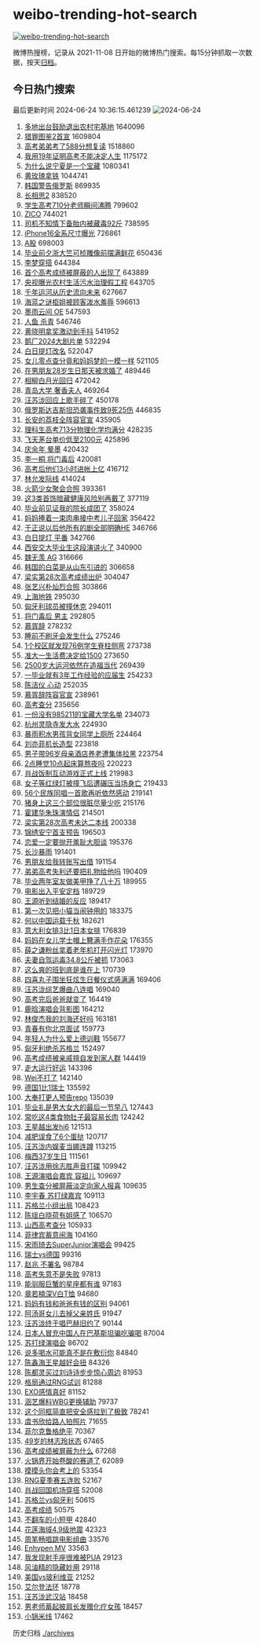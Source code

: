 # weibo-trending-hot-search

[![weibo-trending-hot-search](https://github.com/ameizi/weibo-trending-hot-search/actions/workflows/ci.yml/badge.svg)](https://github.com/ameizi/weibo-trending-hot-search/actions/workflows/ci.yml)

微博热搜榜，记录从 2021-11-08 日开始的微博热门搜索。每15分钟抓取一次数据，按天[归档](./archives)。

## 今日热门搜索

<!-- BEGIN --> 
最后更新时间 2024-06-24 10:36:15.461239 
![2024-06-24](https://imgs-storage.s3.us-east-005.backblazeb2.com/20240624/2024-06-24.png?versionId=4_z8fbbed132d73df8689c40f13_f118a5ab8a6a35187_d20240624_m023614_c005_v0501000_t0044_u01719196574918) 
1. [多地出台鼓励退出农村宅基地](https://s.weibo.com/weibo?q=%23%E5%A4%9A%E5%9C%B0%E5%87%BA%E5%8F%B0%E9%BC%93%E5%8A%B1%E9%80%80%E5%87%BA%E5%86%9C%E6%9D%91%E5%AE%85%E5%9F%BA%E5%9C%B0%23&t=31&band_rank=1&Refer=top) 1640096
1. [猎罪图鉴2首宣](https://s.weibo.com/weibo?q=%23%E7%8C%8E%E7%BD%AA%E5%9B%BE%E9%89%B42%E9%A6%96%E5%AE%A3%23&t=31&band_rank=4&Refer=top) 1609804
1. [高考弟弟考了588分想复读](https://s.weibo.com/weibo?q=%23%E9%AB%98%E8%80%83%E5%BC%9F%E5%BC%9F%E8%80%83%E4%BA%86588%E5%88%86%E6%83%B3%E5%A4%8D%E8%AF%BB%23&t=31&band_rank=6&Refer=top) 1518860
1. [我用19年证明高考不能决定人生](https://s.weibo.com/weibo?q=%23%E6%88%91%E7%94%A819%E5%B9%B4%E8%AF%81%E6%98%8E%E9%AB%98%E8%80%83%E4%B8%8D%E8%83%BD%E5%86%B3%E5%AE%9A%E4%BA%BA%E7%94%9F%23&t=31&band_rank=28&Refer=top) 1175172
1. [为什么说宁夏是一个宝藏](https://s.weibo.com/weibo?q=%23%E4%B8%BA%E4%BB%80%E4%B9%88%E8%AF%B4%E5%AE%81%E5%A4%8F%E6%98%AF%E4%B8%80%E4%B8%AA%E5%AE%9D%E8%97%8F%23&t=31&band_rank=3&Refer=top) 1080341
1. [黄玫瑰拿铁](https://s.weibo.com/weibo?q=%E9%BB%84%E7%8E%AB%E7%91%B0%E6%8B%BF%E9%93%81&t=31&band_rank=5&Refer=top) 1044741
1. [韩国警告俄罗斯](https://s.weibo.com/weibo?q=%23%E9%9F%A9%E5%9B%BD%E8%AD%A6%E5%91%8A%E4%BF%84%E7%BD%97%E6%96%AF%23&t=31&band_rank=1&Refer=top) 869935
1. [长相思2](https://s.weibo.com/weibo?q=%E9%95%BF%E7%9B%B8%E6%80%9D2&t=31&band_rank=47&Refer=top) 838520
1. [学生高考710分老师瞬间沸腾](https://s.weibo.com/weibo?q=%23%E5%AD%A6%E7%94%9F%E9%AB%98%E8%80%83710%E5%88%86%E8%80%81%E5%B8%88%E7%9E%AC%E9%97%B4%E6%B2%B8%E8%85%BE%23&t=31&band_rank=8&Refer=top) 799602
1. [ZICO](https://s.weibo.com/weibo?q=ZICO&t=31&band_rank=7&Refer=top) 744021
1. [司机不知情下备胎内被藏毒92斤](https://s.weibo.com/weibo?q=%23%E5%8F%B8%E6%9C%BA%E4%B8%8D%E7%9F%A5%E6%83%85%E4%B8%8B%E5%A4%87%E8%83%8E%E5%86%85%E8%A2%AB%E8%97%8F%E6%AF%9292%E6%96%A4%23&t=31&band_rank=6&Refer=top) 738595
1. [iPhone16全系尺寸曝光](https://s.weibo.com/weibo?q=%23iPhone16%E5%85%A8%E7%B3%BB%E5%B0%BA%E5%AF%B8%E6%9B%9D%E5%85%89%23&t=31&band_rank=2&Refer=top) 726861
1. [A股](https://s.weibo.com/weibo?q=A%E8%82%A1&t=31&band_rank=10&Refer=top) 698003
1. [毕业前夕浙大竺可桢雕像前摆满鲜花](https://s.weibo.com/weibo?q=%23%E6%AF%95%E4%B8%9A%E5%89%8D%E5%A4%95%E6%B5%99%E5%A4%A7%E7%AB%BA%E5%8F%AF%E6%A1%A2%E9%9B%95%E5%83%8F%E5%89%8D%E6%91%86%E6%BB%A1%E9%B2%9C%E8%8A%B1%23&t=31&band_rank=10&Refer=top) 650436
1. [李梦穿搭](https://s.weibo.com/weibo?q=%E6%9D%8E%E6%A2%A6%E7%A9%BF%E6%90%AD&t=31&band_rank=11&Refer=top) 644384
1. [首个高考成绩被屏蔽的人出现了](https://s.weibo.com/weibo?q=%23%E9%A6%96%E4%B8%AA%E9%AB%98%E8%80%83%E6%88%90%E7%BB%A9%E8%A2%AB%E5%B1%8F%E8%94%BD%E7%9A%84%E4%BA%BA%E5%87%BA%E7%8E%B0%E4%BA%86%23&t=31&band_rank=8&Refer=top) 643889
1. [央视曝光农村生活污水治理假工程](https://s.weibo.com/weibo?q=%23%E5%A4%AE%E8%A7%86%E6%9B%9D%E5%85%89%E5%86%9C%E6%9D%91%E7%94%9F%E6%B4%BB%E6%B1%A1%E6%B0%B4%E6%B2%BB%E7%90%86%E5%81%87%E5%B7%A5%E7%A8%8B%23&t=31&band_rank=14&Refer=top) 643705
1. [千年运河从历史流向未来](https://s.weibo.com/weibo?q=%23%E5%8D%83%E5%B9%B4%E8%BF%90%E6%B2%B3%E4%BB%8E%E5%8E%86%E5%8F%B2%E6%B5%81%E5%90%91%E6%9C%AA%E6%9D%A5%23&t=31&band_rank=3&Refer=top) 627667
1. [海蓝之谜柜姐被顾客泼水羞辱](https://s.weibo.com/weibo?q=%23%E6%B5%B7%E8%93%9D%E4%B9%8B%E8%B0%9C%E6%9F%9C%E5%A7%90%E8%A2%AB%E9%A1%BE%E5%AE%A2%E6%B3%BC%E6%B0%B4%E7%BE%9E%E8%BE%B1%23&t=31&band_rank=4&Refer=top) 596613
1. [墨雨云间 OE](https://s.weibo.com/weibo?q=%E5%A2%A8%E9%9B%A8%E4%BA%91%E9%97%B4%20OE&t=31&band_rank=6&Refer=top) 547593
1. [人鱼 杀青](https://s.weibo.com/weibo?q=%E4%BA%BA%E9%B1%BC%20%E6%9D%80%E9%9D%92&t=31&band_rank=7&Refer=top) 546746
1. [黄晓明拿奖激动到手抖](https://s.weibo.com/weibo?q=%E9%BB%84%E6%99%93%E6%98%8E%E6%8B%BF%E5%A5%96%E6%BF%80%E5%8A%A8%E5%88%B0%E6%89%8B%E6%8A%96&t=31&band_rank=50&Refer=top) 541952
1. [鹅厂2024大剧片单](https://s.weibo.com/weibo?q=%23%E9%B9%85%E5%8E%822024%E5%A4%A7%E5%89%A7%E7%89%87%E5%8D%95%23&t=31&band_rank=15&Refer=top) 532294
1. [白日提灯改名](https://s.weibo.com/weibo?q=%E7%99%BD%E6%97%A5%E6%8F%90%E7%81%AF%E6%94%B9%E5%90%8D&t=31&band_rank=24&Refer=top) 522047
1. [女儿零点查分竟和妈妈梦的一模一样](https://s.weibo.com/weibo?q=%23%E5%A5%B3%E5%84%BF%E9%9B%B6%E7%82%B9%E6%9F%A5%E5%88%86%E7%AB%9F%E5%92%8C%E5%A6%88%E5%A6%88%E6%A2%A6%E7%9A%84%E4%B8%80%E6%A8%A1%E4%B8%80%E6%A0%B7%23&t=31&band_rank=5&Refer=top) 521105
1. [在男朋友28岁生日那天被求婚了](https://s.weibo.com/weibo?q=%E5%9C%A8%E7%94%B7%E6%9C%8B%E5%8F%8B28%E5%B2%81%E7%94%9F%E6%97%A5%E9%82%A3%E5%A4%A9%E8%A2%AB%E6%B1%82%E5%A9%9A%E4%BA%86&t=31&band_rank=11&Refer=top) 489446
1. [相柳白月光回归](https://s.weibo.com/weibo?q=%E7%9B%B8%E6%9F%B3%E7%99%BD%E6%9C%88%E5%85%89%E5%9B%9E%E5%BD%92&t=31&band_rank=13&Refer=top) 472042
1. [青岛大学 奢香夫人](https://s.weibo.com/weibo?q=%E9%9D%92%E5%B2%9B%E5%A4%A7%E5%AD%A6%20%E5%A5%A2%E9%A6%99%E5%A4%AB%E4%BA%BA&t=31&band_rank=6&Refer=top) 469264
1. [汪苏泷回应上歌手碎了](https://s.weibo.com/weibo?q=%23%E6%B1%AA%E8%8B%8F%E6%B3%B7%E5%9B%9E%E5%BA%94%E4%B8%8A%E6%AD%8C%E6%89%8B%E7%A2%8E%E4%BA%86%23&t=31&band_rank=7&Refer=top) 450178
1. [俄罗斯达吉斯坦恐袭事件致9死25伤](https://s.weibo.com/weibo?q=%23%E4%BF%84%E7%BD%97%E6%96%AF%E8%BE%BE%E5%90%89%E6%96%AF%E5%9D%A6%E6%81%90%E8%A2%AD%E4%BA%8B%E4%BB%B6%E8%87%B49%E6%AD%BB25%E4%BC%A4%23&t=31&band_rank=26&Refer=top) 446835
1. [长安的荔枝全阵容官宣](https://s.weibo.com/weibo?q=%23%E9%95%BF%E5%AE%89%E7%9A%84%E8%8D%94%E6%9E%9D%E5%85%A8%E9%98%B5%E5%AE%B9%E5%AE%98%E5%AE%A3%23&t=31&band_rank=15&Refer=top) 435905
1. [理科生高考713分物理化学均满分](https://s.weibo.com/weibo?q=%23%E7%90%86%E7%A7%91%E7%94%9F%E9%AB%98%E8%80%83713%E5%88%86%E7%89%A9%E7%90%86%E5%8C%96%E5%AD%A6%E5%9D%87%E6%BB%A1%E5%88%86%23&t=31&band_rank=17&Refer=top) 428235
1. [飞天茅台单价低至2100元](https://s.weibo.com/weibo?q=%23%E9%A3%9E%E5%A4%A9%E8%8C%85%E5%8F%B0%E5%8D%95%E4%BB%B7%E4%BD%8E%E8%87%B32100%E5%85%83%23&t=31&band_rank=32&Refer=top) 425896
1. [庆余年 晕墨](https://s.weibo.com/weibo?q=%E5%BA%86%E4%BD%99%E5%B9%B4%20%E6%99%95%E5%A2%A8&t=31&band_rank=9&Refer=top) 420432
1. [李一桐 将门毒后](https://s.weibo.com/weibo?q=%E6%9D%8E%E4%B8%80%E6%A1%90%20%E5%B0%86%E9%97%A8%E6%AF%92%E5%90%8E&t=31&band_rank=10&Refer=top) 420081
1. [高考后他们3小时进帐上亿](https://s.weibo.com/weibo?q=%23%E9%AB%98%E8%80%83%E5%90%8E%E4%BB%96%E4%BB%AC3%E5%B0%8F%E6%97%B6%E8%BF%9B%E5%B8%90%E4%B8%8A%E4%BA%BF%23&t=31&band_rank=11&Refer=top) 416712
1. [林允发际线](https://s.weibo.com/weibo?q=%E6%9E%97%E5%85%81%E5%8F%91%E9%99%85%E7%BA%BF&t=31&band_rank=12&Refer=top) 414024
1. [火箭少女聚会合照](https://s.weibo.com/weibo?q=%23%E7%81%AB%E7%AE%AD%E5%B0%91%E5%A5%B3%E8%81%9A%E4%BC%9A%E5%90%88%E7%85%A7%23&t=31&band_rank=17&Refer=top) 393361
1. [这3类首饰暗藏健康风险别再戴了](https://s.weibo.com/weibo?q=%23%E8%BF%993%E7%B1%BB%E9%A6%96%E9%A5%B0%E6%9A%97%E8%97%8F%E5%81%A5%E5%BA%B7%E9%A3%8E%E9%99%A9%E5%88%AB%E5%86%8D%E6%88%B4%E4%BA%86%23&t=31&band_rank=15&Refer=top) 377119
1. [毕业前见证我的院长成团了](https://s.weibo.com/weibo?q=%23%E6%AF%95%E4%B8%9A%E5%89%8D%E8%A7%81%E8%AF%81%E6%88%91%E7%9A%84%E9%99%A2%E9%95%BF%E6%88%90%E5%9B%A2%E4%BA%86%23&t=31&band_rank=16&Refer=top) 358024
1. [妈妈捧着一束肉串接中考儿子回家](https://s.weibo.com/weibo?q=%23%E5%A6%88%E5%A6%88%E6%8D%A7%E7%9D%80%E4%B8%80%E6%9D%9F%E8%82%89%E4%B8%B2%E6%8E%A5%E4%B8%AD%E8%80%83%E5%84%BF%E5%AD%90%E5%9B%9E%E5%AE%B6%23&t=31&band_rank=15&Refer=top) 356422
1. [于正说以后他所有的剧全部明确HE](https://s.weibo.com/weibo?q=%23%E4%BA%8E%E6%AD%A3%E8%AF%B4%E4%BB%A5%E5%90%8E%E4%BB%96%E6%89%80%E6%9C%89%E7%9A%84%E5%89%A7%E5%85%A8%E9%83%A8%E6%98%8E%E7%A1%AEHE%23&t=31&band_rank=42&Refer=top) 346766
1. [白日提灯 平番](https://s.weibo.com/weibo?q=%E7%99%BD%E6%97%A5%E6%8F%90%E7%81%AF%20%E5%B9%B3%E7%95%AA&t=31&band_rank=13&Refer=top) 342766
1. [西安交大毕业生这段演讲火了](https://s.weibo.com/weibo?q=%23%E8%A5%BF%E5%AE%89%E4%BA%A4%E5%A4%A7%E6%AF%95%E4%B8%9A%E7%94%9F%E8%BF%99%E6%AE%B5%E6%BC%94%E8%AE%B2%E7%81%AB%E4%BA%86%23&t=31&band_rank=19&Refer=top) 340900
1. [魏无羡 AG](https://s.weibo.com/weibo?q=%E9%AD%8F%E6%97%A0%E7%BE%A1%20AG&t=31&band_rank=14&Refer=top) 316666
1. [韩国的白菜是从山东引进的](https://s.weibo.com/weibo?q=%23%E9%9F%A9%E5%9B%BD%E7%9A%84%E7%99%BD%E8%8F%9C%E6%98%AF%E4%BB%8E%E5%B1%B1%E4%B8%9C%E5%BC%95%E8%BF%9B%E7%9A%84%23&t=31&band_rank=40&Refer=top) 306658
1. [梁实第28次高考成绩出炉](https://s.weibo.com/weibo?q=%23%E6%A2%81%E5%AE%9E%E7%AC%AC28%E6%AC%A1%E9%AB%98%E8%80%83%E6%88%90%E7%BB%A9%E5%87%BA%E7%82%89%23&t=31&band_rank=16&Refer=top) 304047
1. [张艺兴朴灿烈合照](https://s.weibo.com/weibo?q=%E5%BC%A0%E8%89%BA%E5%85%B4%E6%9C%B4%E7%81%BF%E7%83%88%E5%90%88%E7%85%A7&t=31&band_rank=17&Refer=top) 303866
1. [上海地铁](https://s.weibo.com/weibo?q=%E4%B8%8A%E6%B5%B7%E5%9C%B0%E9%93%81&t=31&band_rank=16&Refer=top) 295030
1. [匈牙利球员被撞休克](https://s.weibo.com/weibo?q=%23%E5%8C%88%E7%89%99%E5%88%A9%E7%90%83%E5%91%98%E8%A2%AB%E6%92%9E%E4%BC%91%E5%85%8B%23&t=31&band_rank=17&Refer=top) 294011
1. [将门毒后 男主](https://s.weibo.com/weibo?q=%E5%B0%86%E9%97%A8%E6%AF%92%E5%90%8E%20%E7%94%B7%E4%B8%BB&t=31&band_rank=18&Refer=top) 292805
1. [慕胥辞](https://s.weibo.com/weibo?q=%E6%85%95%E8%83%A5%E8%BE%9E&t=31&band_rank=41&Refer=top) 278232
1. [睡前不刷牙会发生什么](https://s.weibo.com/weibo?q=%23%E7%9D%A1%E5%89%8D%E4%B8%8D%E5%88%B7%E7%89%99%E4%BC%9A%E5%8F%91%E7%94%9F%E4%BB%80%E4%B9%88%23&t=31&band_rank=22&Refer=top) 275246
1. [1个校区就发现76例学生脊柱侧弯](https://s.weibo.com/weibo?q=%231%E4%B8%AA%E6%A0%A1%E5%8C%BA%E5%B0%B1%E5%8F%91%E7%8E%B076%E4%BE%8B%E5%AD%A6%E7%94%9F%E8%84%8A%E6%9F%B1%E4%BE%A7%E5%BC%AF%23&t=31&band_rank=49&Refer=top) 273738
1. [准大一生活费决定给1500](https://s.weibo.com/weibo?q=%23%E5%87%86%E5%A4%A7%E4%B8%80%E7%94%9F%E6%B4%BB%E8%B4%B9%E5%86%B3%E5%AE%9A%E7%BB%991500%23&t=31&band_rank=23&Refer=top) 273650
1. [2500岁大运河依然在造福当代](https://s.weibo.com/weibo?q=%232500%E5%B2%81%E5%A4%A7%E8%BF%90%E6%B2%B3%E4%BE%9D%E7%84%B6%E5%9C%A8%E9%80%A0%E7%A6%8F%E5%BD%93%E4%BB%A3%23&t=31&band_rank=30&Refer=top) 269439
1. [一毕业就有3年工作经验的应届生](https://s.weibo.com/weibo?q=%23%E4%B8%80%E6%AF%95%E4%B8%9A%E5%B0%B1%E6%9C%893%E5%B9%B4%E5%B7%A5%E4%BD%9C%E7%BB%8F%E9%AA%8C%E7%9A%84%E5%BA%94%E5%B1%8A%E7%94%9F%23&t=31&band_rank=32&Refer=top) 254233
1. [陈洁仪 心动](https://s.weibo.com/weibo?q=%E9%99%88%E6%B4%81%E4%BB%AA%20%E5%BF%83%E5%8A%A8&t=31&band_rank=19&Refer=top) 252035
1. [慕胥辞阵容官宣](https://s.weibo.com/weibo?q=%23%E6%85%95%E8%83%A5%E8%BE%9E%E9%98%B5%E5%AE%B9%E5%AE%98%E5%AE%A3%23&t=31&band_rank=25&Refer=top) 238961
1. [高考查分](https://s.weibo.com/weibo?q=%E9%AB%98%E8%80%83%E6%9F%A5%E5%88%86&t=31&band_rank=26&Refer=top) 235656
1. [一份没有985211的宝藏大学名单](https://s.weibo.com/weibo?q=%23%E4%B8%80%E4%BB%BD%E6%B2%A1%E6%9C%89985211%E7%9A%84%E5%AE%9D%E8%97%8F%E5%A4%A7%E5%AD%A6%E5%90%8D%E5%8D%95%23&t=31&band_rank=29&Refer=top) 234073
1. [杭州灵隐寺发大水](https://s.weibo.com/weibo?q=%23%E6%9D%AD%E5%B7%9E%E7%81%B5%E9%9A%90%E5%AF%BA%E5%8F%91%E5%A4%A7%E6%B0%B4%23&t=31&band_rank=20&Refer=top) 224930
1. [暴雨积水男孩背女同学上厕所](https://s.weibo.com/weibo?q=%23%E6%9A%B4%E9%9B%A8%E7%A7%AF%E6%B0%B4%E7%94%B7%E5%AD%A9%E8%83%8C%E5%A5%B3%E5%90%8C%E5%AD%A6%E4%B8%8A%E5%8E%95%E6%89%80%23&t=31&band_rank=20&Refer=top) 224464
1. [刘亦菲机长造型](https://s.weibo.com/weibo?q=%23%E5%88%98%E4%BA%A6%E8%8F%B2%E6%9C%BA%E9%95%BF%E9%80%A0%E5%9E%8B%23&t=31&band_rank=24&Refer=top) 223818
1. [男子带96岁母亲酒店养老遭集体拉黑](https://s.weibo.com/weibo?q=%23%E7%94%B7%E5%AD%90%E5%B8%A696%E5%B2%81%E6%AF%8D%E4%BA%B2%E9%85%92%E5%BA%97%E5%85%BB%E8%80%81%E9%81%AD%E9%9B%86%E4%BD%93%E6%8B%89%E9%BB%91%23&t=31&band_rank=21&Refer=top) 223754
1. [2点睡觉10点起床算熬夜吗](https://s.weibo.com/weibo?q=%232%E7%82%B9%E7%9D%A1%E8%A7%8910%E7%82%B9%E8%B5%B7%E5%BA%8A%E7%AE%97%E7%86%AC%E5%A4%9C%E5%90%97%23&t=31&band_rank=22&Refer=top) 220223
1. [肖战饭制互动游戏正式上线](https://s.weibo.com/weibo?q=%23%E8%82%96%E6%88%98%E9%A5%AD%E5%88%B6%E4%BA%92%E5%8A%A8%E6%B8%B8%E6%88%8F%E6%AD%A3%E5%BC%8F%E4%B8%8A%E7%BA%BF%23&t=31&band_rank=27&Refer=top) 219983
1. [女子等红绿灯被撞飞后遭碾压当场身亡](https://s.weibo.com/weibo?q=%23%E5%A5%B3%E5%AD%90%E7%AD%89%E7%BA%A2%E7%BB%BF%E7%81%AF%E8%A2%AB%E6%92%9E%E9%A3%9E%E5%90%8E%E9%81%AD%E7%A2%BE%E5%8E%8B%E5%BD%93%E5%9C%BA%E8%BA%AB%E4%BA%A1%23&t=31&band_rank=23&Refer=top) 219433
1. [56个民族同唱一首歌再听依然感动](https://s.weibo.com/weibo?q=%2356%E4%B8%AA%E6%B0%91%E6%97%8F%E5%90%8C%E5%94%B1%E4%B8%80%E9%A6%96%E6%AD%8C%E5%86%8D%E5%90%AC%E4%BE%9D%E7%84%B6%E6%84%9F%E5%8A%A8%23&t=31&band_rank=27&Refer=top) 219141
1. [猪身上这三个部位很脏尽量少吃](https://s.weibo.com/weibo?q=%23%E7%8C%AA%E8%BA%AB%E4%B8%8A%E8%BF%99%E4%B8%89%E4%B8%AA%E9%83%A8%E4%BD%8D%E5%BE%88%E8%84%8F%E5%B0%BD%E9%87%8F%E5%B0%91%E5%90%83%23&t=31&band_rank=24&Refer=top) 215176
1. [霍建华朱珠演情侣](https://s.weibo.com/weibo?q=%23%E9%9C%8D%E5%BB%BA%E5%8D%8E%E6%9C%B1%E7%8F%A0%E6%BC%94%E6%83%85%E4%BE%A3%23&t=31&band_rank=25&Refer=top) 214501
1. [梁实第28次高考未达二本线](https://s.weibo.com/weibo?q=%23%E6%A2%81%E5%AE%9E%E7%AC%AC28%E6%AC%A1%E9%AB%98%E8%80%83%E6%9C%AA%E8%BE%BE%E4%BA%8C%E6%9C%AC%E7%BA%BF%23&t=31&band_rank=28&Refer=top) 200338
1. [锦绣安宁首支预告](https://s.weibo.com/weibo?q=%23%E9%94%A6%E7%BB%A3%E5%AE%89%E5%AE%81%E9%A6%96%E6%94%AF%E9%A2%84%E5%91%8A%23&t=31&band_rank=30&Refer=top) 196503
1. [恋爱一定要抛开羞耻大胆谈](https://s.weibo.com/weibo?q=%E6%81%8B%E7%88%B1%E4%B8%80%E5%AE%9A%E8%A6%81%E6%8A%9B%E5%BC%80%E7%BE%9E%E8%80%BB%E5%A4%A7%E8%83%86%E8%B0%88&t=31&band_rank=31&Refer=top) 195376
1. [长沙暴雨](https://s.weibo.com/weibo?q=%E9%95%BF%E6%B2%99%E6%9A%B4%E9%9B%A8&t=31&band_rank=20&Refer=top) 191401
1. [男朋友给我转账写出借](https://s.weibo.com/weibo?q=%23%E7%94%B7%E6%9C%8B%E5%8F%8B%E7%BB%99%E6%88%91%E8%BD%AC%E8%B4%A6%E5%86%99%E5%87%BA%E5%80%9F%23&t=31&band_rank=22&Refer=top) 191154
1. [弟弟高考失利还要把礼物给他吗](https://s.weibo.com/weibo?q=%23%E5%BC%9F%E5%BC%9F%E9%AB%98%E8%80%83%E5%A4%B1%E5%88%A9%E8%BF%98%E8%A6%81%E6%8A%8A%E7%A4%BC%E7%89%A9%E7%BB%99%E4%BB%96%E5%90%97%23&t=31&band_rank=27&Refer=top) 190409
1. [毕业两年室友做美甲挣了八十万](https://s.weibo.com/weibo?q=%23%E6%AF%95%E4%B8%9A%E4%B8%A4%E5%B9%B4%E5%AE%A4%E5%8F%8B%E5%81%9A%E7%BE%8E%E7%94%B2%E6%8C%A3%E4%BA%86%E5%85%AB%E5%8D%81%E4%B8%87%23&t=31&band_rank=29&Refer=top) 189955
1. [电影出入平安定档](https://s.weibo.com/weibo?q=%23%E7%94%B5%E5%BD%B1%E5%87%BA%E5%85%A5%E5%B9%B3%E5%AE%89%E5%AE%9A%E6%A1%A3%23&t=31&band_rank=31&Refer=top) 189729
1. [王源听到结婚的反应](https://s.weibo.com/weibo?q=%23%E7%8E%8B%E6%BA%90%E5%90%AC%E5%88%B0%E7%BB%93%E5%A9%9A%E7%9A%84%E5%8F%8D%E5%BA%94%23&t=31&band_rank=26&Refer=top) 189417
1. [第一次见把小猫当闹钟用的](https://s.weibo.com/weibo?q=%E7%AC%AC%E4%B8%80%E6%AC%A1%E8%A7%81%E6%8A%8A%E5%B0%8F%E7%8C%AB%E5%BD%93%E9%97%B9%E9%92%9F%E7%94%A8%E7%9A%84&t=31&band_rank=31&Refer=top) 183375
1. [何以中国运载千秋](https://s.weibo.com/weibo?q=%23%E4%BD%95%E4%BB%A5%E4%B8%AD%E5%9B%BD%E8%BF%90%E8%BD%BD%E5%8D%83%E7%A7%8B%23&t=31&band_rank=3&Refer=top) 182621
1. [意大利女排3比1日本女排](https://s.weibo.com/weibo?q=%23%E6%84%8F%E5%A4%A7%E5%88%A9%E5%A5%B3%E6%8E%923%E6%AF%941%E6%97%A5%E6%9C%AC%E5%A5%B3%E6%8E%92%23&t=31&band_rank=27&Refer=top) 176839
1. [妈妈在女儿学士帽上簪满手作花朵](https://s.weibo.com/weibo?q=%23%E5%A6%88%E5%A6%88%E5%9C%A8%E5%A5%B3%E5%84%BF%E5%AD%A6%E5%A3%AB%E5%B8%BD%E4%B8%8A%E7%B0%AA%E6%BB%A1%E6%89%8B%E4%BD%9C%E8%8A%B1%E6%9C%B5%23&t=31&band_rank=30&Refer=top) 176355
1. [薛之谦粉丝拿着老年机打开闪光灯](https://s.weibo.com/weibo?q=%23%E8%96%9B%E4%B9%8B%E8%B0%A6%E7%B2%89%E4%B8%9D%E6%8B%BF%E7%9D%80%E8%80%81%E5%B9%B4%E6%9C%BA%E6%89%93%E5%BC%80%E9%97%AA%E5%85%89%E7%81%AF%23&t=31&band_rank=37&Refer=top) 173970
1. [夫妻自驾运毒34.8公斤被抓](https://s.weibo.com/weibo?q=%23%E5%A4%AB%E5%A6%BB%E8%87%AA%E9%A9%BE%E8%BF%90%E6%AF%9234.8%E5%85%AC%E6%96%A4%E8%A2%AB%E6%8A%93%23&t=31&band_rank=43&Refer=top) 173063
1. [这么爽的班到底是谁在上](https://s.weibo.com/weibo?q=%23%E8%BF%99%E4%B9%88%E7%88%BD%E7%9A%84%E7%8F%AD%E5%88%B0%E5%BA%95%E6%98%AF%E8%B0%81%E5%9C%A8%E4%B8%8A%23&t=31&band_rank=35&Refer=top) 170739
1. [四喜丸子围坐狂炫生日餐仪式感满满](https://s.weibo.com/weibo?q=%23%E5%9B%9B%E5%96%9C%E4%B8%B8%E5%AD%90%E5%9B%B4%E5%9D%90%E7%8B%82%E7%82%AB%E7%94%9F%E6%97%A5%E9%A4%90%E4%BB%AA%E5%BC%8F%E6%84%9F%E6%BB%A1%E6%BB%A1%23&t=31&band_rank=37&Refer=top) 169406
1. [汪苏泷综艺爆曲八连唱](https://s.weibo.com/weibo?q=%23%E6%B1%AA%E8%8B%8F%E6%B3%B7%E7%BB%BC%E8%89%BA%E7%88%86%E6%9B%B2%E5%85%AB%E8%BF%9E%E5%94%B1%23&t=31&band_rank=28&Refer=top) 169040
1. [高考完后爸爸就变了](https://s.weibo.com/weibo?q=%23%E9%AB%98%E8%80%83%E5%AE%8C%E5%90%8E%E7%88%B8%E7%88%B8%E5%B0%B1%E5%8F%98%E4%BA%86%23&t=31&band_rank=36&Refer=top) 164419
1. [鹿晗演唱会背影图](https://s.weibo.com/weibo?q=%23%E9%B9%BF%E6%99%97%E6%BC%94%E5%94%B1%E4%BC%9A%E8%83%8C%E5%BD%B1%E5%9B%BE%23&t=31&band_rank=30&Refer=top) 164212
1. [林俊杰我的刘海还好吗](https://s.weibo.com/weibo?q=%23%E6%9E%97%E4%BF%8A%E6%9D%B0%E6%88%91%E7%9A%84%E5%88%98%E6%B5%B7%E8%BF%98%E5%A5%BD%E5%90%97%23&t=31&band_rank=33&Refer=top) 163181
1. [青春有你北京面试](https://s.weibo.com/weibo?q=%23%E9%9D%92%E6%98%A5%E6%9C%89%E4%BD%A0%E5%8C%97%E4%BA%AC%E9%9D%A2%E8%AF%95%23&t=31&band_rank=31&Refer=top) 159773
1. [年轻人为什么爱上德训鞋](https://s.weibo.com/weibo?q=%23%E5%B9%B4%E8%BD%BB%E4%BA%BA%E4%B8%BA%E4%BB%80%E4%B9%88%E7%88%B1%E4%B8%8A%E5%BE%B7%E8%AE%AD%E9%9E%8B%23&t=31&band_rank=32&Refer=top) 155677
1. [匈牙利绝杀苏格兰](https://s.weibo.com/weibo?q=%23%E5%8C%88%E7%89%99%E5%88%A9%E7%BB%9D%E6%9D%80%E8%8B%8F%E6%A0%BC%E5%85%B0%23&t=31&band_rank=43&Refer=top) 152497
1. [高考成绩被亲戚擅自发到家人群](https://s.weibo.com/weibo?q=%23%E9%AB%98%E8%80%83%E6%88%90%E7%BB%A9%E8%A2%AB%E4%BA%B2%E6%88%9A%E6%93%85%E8%87%AA%E5%8F%91%E5%88%B0%E5%AE%B6%E4%BA%BA%E7%BE%A4%23&t=31&band_rank=34&Refer=top) 144419
1. [走大运行好运](https://s.weibo.com/weibo?q=%23%E8%B5%B0%E5%A4%A7%E8%BF%90%E8%A1%8C%E5%A5%BD%E8%BF%90%23&t=31&band_rank=3&Refer=top) 143396
1. [Wei不打了](https://s.weibo.com/weibo?q=%23Wei%E4%B8%8D%E6%89%93%E4%BA%86%23&t=31&band_rank=35&Refer=top) 142140
1. [德国1比1瑞士](https://s.weibo.com/weibo?q=%23%E5%BE%B7%E5%9B%BD1%E6%AF%941%E7%91%9E%E5%A3%AB%23&t=31&band_rank=39&Refer=top) 135592
1. [大奉打更人预告repo](https://s.weibo.com/weibo?q=%23%E5%A4%A7%E5%A5%89%E6%89%93%E6%9B%B4%E4%BA%BA%E9%A2%84%E5%91%8Arepo%23&t=31&band_rank=36&Refer=top) 135039
1. [毕业礼是男大女大的最后一节早八](https://s.weibo.com/weibo?q=%23%E6%AF%95%E4%B8%9A%E7%A4%BC%E6%98%AF%E7%94%B7%E5%A4%A7%E5%A5%B3%E5%A4%A7%E7%9A%84%E6%9C%80%E5%90%8E%E4%B8%80%E8%8A%82%E6%97%A9%E5%85%AB%23&t=31&band_rank=43&Refer=top) 127443
1. [常吃这4类食物肚子最容易长肉](https://s.weibo.com/weibo?q=%23%E5%B8%B8%E5%90%83%E8%BF%994%E7%B1%BB%E9%A3%9F%E7%89%A9%E8%82%9A%E5%AD%90%E6%9C%80%E5%AE%B9%E6%98%93%E9%95%BF%E8%82%89%23&t=31&band_rank=44&Refer=top) 124242
1. [王星越出发hi6](https://s.weibo.com/weibo?q=%23%E7%8E%8B%E6%98%9F%E8%B6%8A%E5%87%BA%E5%8F%91hi6%23&t=31&band_rank=45&Refer=top) 121513
1. [减肥误食了6个蛋挞](https://s.weibo.com/weibo?q=%E5%87%8F%E8%82%A5%E8%AF%AF%E9%A3%9F%E4%BA%866%E4%B8%AA%E8%9B%8B%E6%8C%9E&t=31&band_rank=38&Refer=top) 120717
1. [汪苏泷内娱麦当娜连蹲](https://s.weibo.com/weibo?q=%23%E6%B1%AA%E8%8B%8F%E6%B3%B7%E5%86%85%E5%A8%B1%E9%BA%A6%E5%BD%93%E5%A8%9C%E8%BF%9E%E8%B9%B2%23&t=31&band_rank=47&Refer=top) 113215
1. [梅西37岁生日](https://s.weibo.com/weibo?q=%23%E6%A2%85%E8%A5%BF37%E5%B2%81%E7%94%9F%E6%97%A5%23&t=31&band_rank=48&Refer=top) 111561
1. [汪苏泷用徐志胜声音打碟](https://s.weibo.com/weibo?q=%23%E6%B1%AA%E8%8B%8F%E6%B3%B7%E7%94%A8%E5%BE%90%E5%BF%97%E8%83%9C%E5%A3%B0%E9%9F%B3%E6%89%93%E7%A2%9F%23&t=31&band_rank=39&Refer=top) 109942
1. [王源演唱会嘉宾 容祖儿](https://s.weibo.com/weibo?q=%E7%8E%8B%E6%BA%90%E6%BC%94%E5%94%B1%E4%BC%9A%E5%98%89%E5%AE%BE%20%E5%AE%B9%E7%A5%96%E5%84%BF&t=31&band_rank=40&Refer=top) 109697
1. [男生查分被屏蔽淡定向家人报喜](https://s.weibo.com/weibo?q=%23%E7%94%B7%E7%94%9F%E6%9F%A5%E5%88%86%E8%A2%AB%E5%B1%8F%E8%94%BD%E6%B7%A1%E5%AE%9A%E5%90%91%E5%AE%B6%E4%BA%BA%E6%8A%A5%E5%96%9C%23&t=31&band_rank=32&Refer=top) 109635
1. [李宇春 苏打绿嘉宾](https://s.weibo.com/weibo?q=%E6%9D%8E%E5%AE%87%E6%98%A5%20%E8%8B%8F%E6%89%93%E7%BB%BF%E5%98%89%E5%AE%BE&t=31&band_rank=41&Refer=top) 109113
1. [苏格兰小组出局](https://s.weibo.com/weibo?q=%23%E8%8B%8F%E6%A0%BC%E5%85%B0%E5%B0%8F%E7%BB%84%E5%87%BA%E5%B1%80%23&t=31&band_rank=49&Refer=top) 108423
1. [陈瑶白晓荷有姐感了](https://s.weibo.com/weibo?q=%23%E9%99%88%E7%91%B6%E7%99%BD%E6%99%93%E8%8D%B7%E6%9C%89%E5%A7%90%E6%84%9F%E4%BA%86%23&t=31&band_rank=42&Refer=top) 106570
1. [山西高考查分](https://s.weibo.com/weibo?q=%E5%B1%B1%E8%A5%BF%E9%AB%98%E8%80%83%E6%9F%A5%E5%88%86&t=31&band_rank=32&Refer=top) 105933
1. [菲律宾蓄意闹海](https://s.weibo.com/weibo?q=%23%E8%8F%B2%E5%BE%8B%E5%AE%BE%E8%93%84%E6%84%8F%E9%97%B9%E6%B5%B7%23&t=31&band_rank=44&Refer=top) 104160
1. [宋雨琦去SuperJunior演唱会](https://s.weibo.com/weibo?q=%E5%AE%8B%E9%9B%A8%E7%90%A6%E5%8E%BBSuperJunior%E6%BC%94%E5%94%B1%E4%BC%9A&t=31&band_rank=43&Refer=top) 99425
1. [瑞士vs德国](https://s.weibo.com/weibo?q=%23%E7%91%9E%E5%A3%ABvs%E5%BE%B7%E5%9B%BD%23&t=31&band_rank=50&Refer=top) 99316
1. [赵兆 不署名](https://s.weibo.com/weibo?q=%E8%B5%B5%E5%85%86%20%E4%B8%8D%E7%BD%B2%E5%90%8D&t=31&band_rank=44&Refer=top) 98784
1. [高考失意不是失败](https://s.weibo.com/weibo?q=%23%E9%AB%98%E8%80%83%E5%A4%B1%E6%84%8F%E4%B8%8D%E6%98%AF%E5%A4%B1%E8%B4%A5%23&t=31&band_rank=45&Refer=top) 97813
1. [能驯服巨蟹的星座都有谁](https://s.weibo.com/weibo?q=%23%E8%83%BD%E9%A9%AF%E6%9C%8D%E5%B7%A8%E8%9F%B9%E7%9A%84%E6%98%9F%E5%BA%A7%E9%83%BD%E6%9C%89%E8%B0%81%23&t=31&band_rank=40&Refer=top) 97183
1. [章若楠深V白T恤](https://s.weibo.com/weibo?q=%23%E7%AB%A0%E8%8B%A5%E6%A5%A0%E6%B7%B1V%E7%99%BDT%E6%81%A4%23&t=31&band_rank=46&Refer=top) 94680
1. [妈妈有钱和爸爸有钱的区别](https://s.weibo.com/weibo?q=%23%E5%A6%88%E5%A6%88%E6%9C%89%E9%92%B1%E5%92%8C%E7%88%B8%E7%88%B8%E6%9C%89%E9%92%B1%E7%9A%84%E5%8C%BA%E5%88%AB%23&t=31&band_rank=47&Refer=top) 94061
1. [阿汤哥女儿去掉父亲姓氏](https://s.weibo.com/weibo?q=%23%E9%98%BF%E6%B1%A4%E5%93%A5%E5%A5%B3%E5%84%BF%E5%8E%BB%E6%8E%89%E7%88%B6%E4%BA%B2%E5%A7%93%E6%B0%8F%23&t=31&band_rank=48&Refer=top) 91947
1. [汪苏泷终于唱巴赫旧约了](https://s.weibo.com/weibo?q=%23%E6%B1%AA%E8%8B%8F%E6%B3%B7%E7%BB%88%E4%BA%8E%E5%94%B1%E5%B7%B4%E8%B5%AB%E6%97%A7%E7%BA%A6%E4%BA%86%23&t=31&band_rank=24&Refer=top) 90144
1. [日本人冒充中国人在巴基斯坦骗吃骗喝](https://s.weibo.com/weibo?q=%23%E6%97%A5%E6%9C%AC%E4%BA%BA%E5%86%92%E5%85%85%E4%B8%AD%E5%9B%BD%E4%BA%BA%E5%9C%A8%E5%B7%B4%E5%9F%BA%E6%96%AF%E5%9D%A6%E9%AA%97%E5%90%83%E9%AA%97%E5%96%9D%23&t=31&band_rank=49&Refer=top) 87004
1. [苏打绿演唱会](https://s.weibo.com/weibo?q=%E8%8B%8F%E6%89%93%E7%BB%BF%E6%BC%94%E5%94%B1%E4%BC%9A&t=31&band_rank=50&Refer=top) 86702
1. [说多喝水可能真不是在敷衍你](https://s.weibo.com/weibo?q=%23%E8%AF%B4%E5%A4%9A%E5%96%9D%E6%B0%B4%E5%8F%AF%E8%83%BD%E7%9C%9F%E4%B8%8D%E6%98%AF%E5%9C%A8%E6%95%B7%E8%A1%8D%E4%BD%A0%23&t=31&band_rank=50&Refer=top) 84840
1. [陈鑫海王星越好会扭](https://s.weibo.com/weibo?q=%23%E9%99%88%E9%91%AB%E6%B5%B7%E7%8E%8B%E6%98%9F%E8%B6%8A%E5%A5%BD%E4%BC%9A%E6%89%AD%23&t=31&band_rank=43&Refer=top) 84326
1. [陈都灵买过刘诗诗步步惊心周边](https://s.weibo.com/weibo?q=%23%E9%99%88%E9%83%BD%E7%81%B5%E4%B9%B0%E8%BF%87%E5%88%98%E8%AF%97%E8%AF%97%E6%AD%A5%E6%AD%A5%E6%83%8A%E5%BF%83%E5%91%A8%E8%BE%B9%23&t=31&band_rank=49&Refer=top) 81953
1. [格局通过RNG试训](https://s.weibo.com/weibo?q=%23%E6%A0%BC%E5%B1%80%E9%80%9A%E8%BF%87RNG%E8%AF%95%E8%AE%AD%23&t=31&band_rank=48&Refer=top) 81288
1. [EXO感情真好](https://s.weibo.com/weibo?q=EXO%E6%84%9F%E6%83%85%E7%9C%9F%E5%A5%BD&t=31&band_rank=45&Refer=top) 81152
1. [涵艺爆料WBG更换辅助](https://s.weibo.com/weibo?q=%23%E6%B6%B5%E8%89%BA%E7%88%86%E6%96%99WBG%E6%9B%B4%E6%8D%A2%E8%BE%85%E5%8A%A9%23&t=31&band_rank=40&Refer=top) 79737
1. [这个同框简直把安全感拉到了极致](https://s.weibo.com/weibo?q=%23%E8%BF%99%E4%B8%AA%E5%90%8C%E6%A1%86%E7%AE%80%E7%9B%B4%E6%8A%8A%E5%AE%89%E5%85%A8%E6%84%9F%E6%8B%89%E5%88%B0%E4%BA%86%E6%9E%81%E8%87%B4%23&t=31&band_rank=31&Refer=top) 78241
1. [虞书欣给路人拍照片](https://s.weibo.com/weibo?q=%23%E8%99%9E%E4%B9%A6%E6%AC%A3%E7%BB%99%E8%B7%AF%E4%BA%BA%E6%8B%8D%E7%85%A7%E7%89%87%23&t=31&band_rank=49&Refer=top) 71655
1. [菲尔克鲁格绝平](https://s.weibo.com/weibo?q=%23%E8%8F%B2%E5%B0%94%E5%85%8B%E9%B2%81%E6%A0%BC%E7%BB%9D%E5%B9%B3%23&t=31&band_rank=49&Refer=top) 70367
1. [49岁的林志玲状态](https://s.weibo.com/weibo?q=%2349%E5%B2%81%E7%9A%84%E6%9E%97%E5%BF%97%E7%8E%B2%E7%8A%B6%E6%80%81%23&t=31&band_rank=45&Refer=top) 67465
1. [高考成绩被屏蔽为什么](https://s.weibo.com/weibo?q=%23%E9%AB%98%E8%80%83%E6%88%90%E7%BB%A9%E8%A2%AB%E5%B1%8F%E8%94%BD%E4%B8%BA%E4%BB%80%E4%B9%88%23&t=31&band_rank=50&Refer=top) 67268
1. [火锅界开始卷酸的赛道了](https://s.weibo.com/weibo?q=%23%E7%81%AB%E9%94%85%E7%95%8C%E5%BC%80%E5%A7%8B%E5%8D%B7%E9%85%B8%E7%9A%84%E8%B5%9B%E9%81%93%E4%BA%86%23&t=31&band_rank=45&Refer=top) 62089
1. [摸摸头你会考上的](https://s.weibo.com/weibo?q=%23%E6%91%B8%E6%91%B8%E5%A4%B4%E4%BD%A0%E4%BC%9A%E8%80%83%E4%B8%8A%E7%9A%84%23&t=31&band_rank=50&Refer=top) 53354
1. [RNG夏季赛五连败](https://s.weibo.com/weibo?q=%23RNG%E5%A4%8F%E5%AD%A3%E8%B5%9B%E4%BA%94%E8%BF%9E%E8%B4%A5%23&t=31&band_rank=42&Refer=top) 52167
1. [肖战回国机场穿搭](https://s.weibo.com/weibo?q=%23%E8%82%96%E6%88%98%E5%9B%9E%E5%9B%BD%E6%9C%BA%E5%9C%BA%E7%A9%BF%E6%90%AD%23&t=31&band_rank=49&Refer=top) 52008
1. [苏格兰vs匈牙利](https://s.weibo.com/weibo?q=%23%E8%8B%8F%E6%A0%BC%E5%85%B0vs%E5%8C%88%E7%89%99%E5%88%A9%23&t=31&band_rank=50&Refer=top) 50615
1. [高考成绩](https://s.weibo.com/weibo?q=%E9%AB%98%E8%80%83%E6%88%90%E7%BB%A9&t=31&band_rank=49&Refer=top) 50575
1. [不翻车的小短甲](https://s.weibo.com/weibo?q=%E4%B8%8D%E7%BF%BB%E8%BD%A6%E7%9A%84%E5%B0%8F%E7%9F%AD%E7%94%B2&t=31&band_rank=49&Refer=top) 42840
1. [花莲海域4.9级地震](https://s.weibo.com/weibo?q=%23%E8%8A%B1%E8%8E%B2%E6%B5%B7%E5%9F%9F4.9%E7%BA%A7%E5%9C%B0%E9%9C%87%23&t=31&band_rank=50&Refer=top) 42323
1. [周笔畅唱跳电影组曲](https://s.weibo.com/weibo?q=%23%E5%91%A8%E7%AC%94%E7%95%85%E5%94%B1%E8%B7%B3%E7%94%B5%E5%BD%B1%E7%BB%84%E6%9B%B2%23&t=31&band_rank=49&Refer=top) 33576
1. [Enhypen MV](https://s.weibo.com/weibo?q=Enhypen%20MV&t=31&band_rank=50&Refer=top) 33563
1. [我发现射手座很难被PUA](https://s.weibo.com/weibo?q=%23%E6%88%91%E5%8F%91%E7%8E%B0%E5%B0%84%E6%89%8B%E5%BA%A7%E5%BE%88%E9%9A%BE%E8%A2%ABPUA%23&t=31&band_rank=50&Refer=top) 29123
1. [风油精的隐藏妙用](https://s.weibo.com/weibo?q=%23%E9%A3%8E%E6%B2%B9%E7%B2%BE%E7%9A%84%E9%9A%90%E8%97%8F%E5%A6%99%E7%94%A8%23&t=31&band_rank=49&Refer=top) 29118
1. [美国vs玻利维亚](https://s.weibo.com/weibo?q=%23%E7%BE%8E%E5%9B%BDvs%E7%8E%BB%E5%88%A9%E7%BB%B4%E4%BA%9A%23&t=31&band_rank=45&Refer=top) 21252
1. [艾尔登法环](https://s.weibo.com/weibo?q=%23%E8%89%BE%E5%B0%94%E7%99%BB%E6%B3%95%E7%8E%AF%23&t=31&band_rank=46&Refer=top) 18778
1. [汪苏泷武汉站](https://s.weibo.com/weibo?q=%E6%B1%AA%E8%8B%8F%E6%B3%B7%E6%AD%A6%E6%B1%89%E7%AB%99&t=31&band_rank=48&Refer=top) 18458
1. [男老师蓄起披肩长发赠化疗女孩](https://s.weibo.com/weibo?q=%23%E7%94%B7%E8%80%81%E5%B8%88%E8%93%84%E8%B5%B7%E6%8A%AB%E8%82%A9%E9%95%BF%E5%8F%91%E8%B5%A0%E5%8C%96%E7%96%97%E5%A5%B3%E5%AD%A9%23&t=31&band_rank=50&Refer=top) 18457
1. [小锅米线](https://s.weibo.com/weibo?q=%E5%B0%8F%E9%94%85%E7%B1%B3%E7%BA%BF&t=31&band_rank=49&Refer=top) 17462
<!-- END -->

历史归档 [./archives](./archives)

